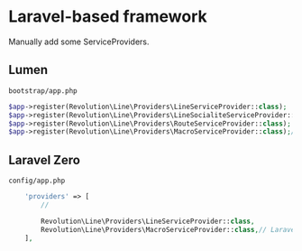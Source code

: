 # Laravel-based framework

Manually add some ServiceProviders.

## Lumen

`bootstrap/app.php`

```php
$app->register(Revolution\Line\Providers\LineServiceProvider::class);
$app->register(Revolution\Line\Providers\LineSocialiteServiceProvider::class);
$app->register(Revolution\Line\Providers\RouteServiceProvider::class);
$app->register(Revolution\Line\Providers\MacroServiceProvider::class);// Laravel>=7
```

## Laravel Zero

`config/app.php`

```php
    'providers' => [
        //

        Revolution\Line\Providers\LineServiceProvider::class,
        Revolution\Line\Providers\MacroServiceProvider::class,// Laravel>=7
    ],
```
